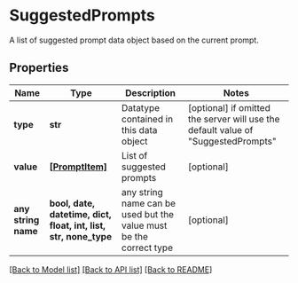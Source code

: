 # SuggestedPrompts

A list of suggested prompt data object based on the current prompt.

## Properties
Name | Type | Description | Notes
------------ | ------------- | ------------- | -------------
**type** | **str** | Datatype contained in this data object | [optional]  if omitted the server will use the default value of "SuggestedPrompts"
**value** | [**[PromptItem]**](PromptItem.md) | List of suggested prompts | [optional] 
**any string name** | **bool, date, datetime, dict, float, int, list, str, none_type** | any string name can be used but the value must be the correct type | [optional]

[[Back to Model list]](../README.md#documentation-for-models) [[Back to API list]](../README.md#documentation-for-api-endpoints) [[Back to README]](../README.md)


